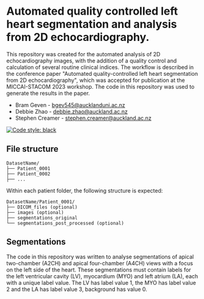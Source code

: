 # Automated quality controlled left heart segmentation and analysis from 2D echocardiography. 

This repository was created for the automated analysis of 2D echocardiography images, with the addition of a quality control and calculation of several routine clinical indices. The workflow is described in the conference paper "Automated quality-controlled left heart segmentation from 2D echocardiography", which was accepted for publication at the MICCAI-STACOM 2023 workshop. The code in this repository was used to generate the results in the paper.

- Bram Geven - bgev545@aucklanduni.ac.nz
- Debbie Zhao - debbie.zhao@auckland.ac.nz
- Stephen Creamer - stephen.creamer@auckland.ac.nz

[![Code style: black](https://img.shields.io/badge/code%20style-black-000000.svg)](https://github.com/psf/black)

## 


## File structure


```
DatasetName/ 
├── Patient_0001
├── Patient_0002
├── ... 
```

Within each patient folder, the following structure is expected:

```
DatasetName/Patient_0001/
├── DICOM_files (optional)
├── images (optional)
├── segmentations_original
└── segmentations_post_processed (optional)

```

## Segmentations
The code in this repository was written to analyse segmentations of apical two-chamber (A2CH) and apical four-chamber (A4CH) views with a focus on the left side of the heart. These segmentations must contain labels for the left ventricular cavity (LV), myocardium (MYO) and left atrium (LA), each with a unique label value. The LV has label value 1, the MYO has label value 2 and the LA has label value 3, background has value 0.
